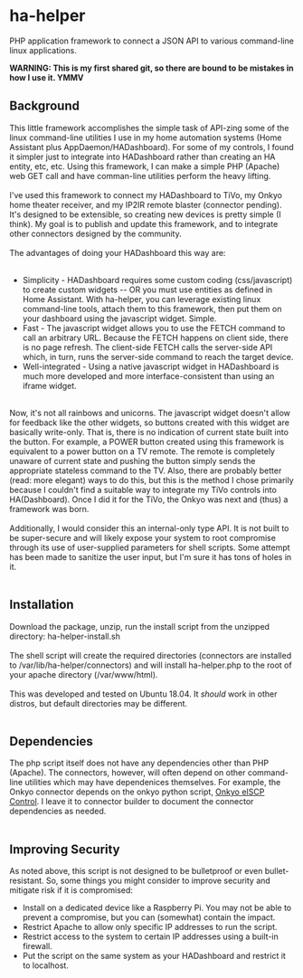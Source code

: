 # ha-helper
PHP application framework to connect a JSON API to various command-line linux applications.<br/>

<b>WARNING: This is my first shared git, so there are bound to be mistakes in how I use it. YMMV</b><br/>

<h2>Background</h2>
This little framework accomplishes the simple task of API-zing some of the linux command-line utilities I use in my home automation systems (Home Assistant plus AppDaemon/HADashboard). For some of my controls, I found it simpler just to integrate into HADashboard rather than creating an HA entity, etc, etc. Using this framework, I can make a simple PHP (Apache) web GET call and have comman-line utilities perform the heavy lifting.<br/><br/>
I've used this framework to connect my HADashboard to TiVo, my Onkyo home theater receiver, and my IP2IR remote blaster (connector pending). It's designed to be extensible, so creating new devices is pretty simple (I think). My goal is to publish and update this framework, and to integrate other connectors designed by the community.<br/><br/>
The advantages of doing your HADashboard this way are:<br/><br/>
<ul>
  <li>Simplicity - HADashboard requires some custom coding (css/javascript) to create custom widgets -- OR you must use entities as defined in Home Assistant. With ha-helper, you can leverage existing linux command-line tools, attach them to this framework, then put them on your dashboard using the javascript widget. Simple.</li>
  <li>Fast - The javascript widget allows you to use the FETCH command to call an arbitrary URL. Because the FETCH happens on client side, there is no page refresh. The client-side FETCH calls the server-side API which, in turn, runs the server-side command to reach the target device.</li>
  <li>Well-integrated - Using a native javascript widget in HADashboard is much more developed and more interface-consistent than using an iframe widget.</li>
</ul><br/>
Now, it's not all rainbows and unicorns. The javascript widget doesn't allow for feedback like the other widgets, so buttons created with this widget are basically write-only. That is, there is no indication of current state built into the button. For example, a POWER button created using this framework is equivalent to a power button on a TV remote. The remote is completely unaware of current state and pushing the button simply sends the appropriate stateless command to the TV. Also, there are probably better (read: more elegant) ways to do this, but this is the method I chose primarily because I couldn't find a suitable way to integrate my TiVo controls into HA(Dashboard). Once I did it for the TiVo, the Onkyo was next and (thus) a framework was born.<br/><br/>
Additionally, I would consider this an internal-only type API. It is not built to be super-secure and will likely expose your system to root compromise through its use of user-supplied parameters for shell scripts. Some attempt has been made to sanitize the user input, but I'm sure it has tons of holes in it.<br/><br/>
<h2>Installation</h2>
Download the package, unzip, run the install script from the unzipped directory: ha-helper-install.sh<br/><br>
The shell script will create the required directories (connectors are installed to /var/lib/ha-helper/connectors) and will install ha-helper.php to the root of your apache directory (/var/www/html).<br/><br/>
This was developed and tested on Ubuntu 18.04. It <i>should</i> work in other distros, but default directories may be different.<br/><br/>
<h2>Dependencies</h2>
The php script itself does not have any dependencies other than PHP (Apache). The connectors, however, will often depend on other command-line utilities which may have dependenices themselves. For example, the Onkyo connector depends on the onkyo python script, <a href='https://github.com/miracle2k/onkyo-eiscp'>Onkyo eISCP Control</a>. I leave it to connector builder to document the connector dependencies as needed.<br/><br/>
<h2>Improving Security</h2>
As noted above, this script is not designed to be bulletproof or even bullet-resistant. So, some things you might consider to improve security and mitigate risk if it is compromised:
<ul>
  <li>Install on a dedicated device like a Raspberry Pi. You may not be able to prevent a compromise, but you can (somewhat) contain the impact.</li>
  <li>Restrict Apache to allow only specific IP addresses to run the script.</li>
  <li>Restrict access to the system to certain IP addresses using a built-in firewall.</li>
  <li>Put the script on the same system as your HADashboard and restrict it to localhost.</li>
</ul>
